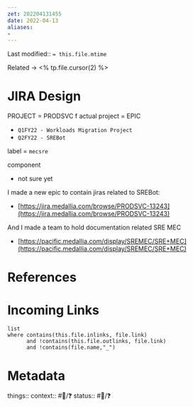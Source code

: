 ```yaml
---
zet: 202204131455
date: 2022-04-13
aliases:
- 
---
```

Last modified:: `= this.file.mtime`

Related → <% tp.file.cursor(2) %>
# JIRA Design


PROJECT = PRODSVC
f
actual project = EPIC
- `Q1FY22 - Workloads Migration Project`
- `Q2FY22 - SREBot`

label = `mecsre`

component
- not sure yet


I made a new epic to contain jiras related to SREBot:  

-   [https://jira.medallia.com/browse/PRODSVC-13243](https://jira.medallia.com/browse/PRODSVC-13243)

And I made a team to hold documentation related SRE MEC  

-   [https://pacific.medallia.com/display/SREMEC/SRE+MEC](https://pacific.medallia.com/display/SREMEC/SRE+MEC)





# References


# Incoming Links
```dataview
list
where contains(this.file.inlinks, file.link) 
      and !contains(this.file.outlinks, file.link)
	  and !contains(file.name,"_")
```
# Metadata

things:: 
context:: #👔/❓
status:: #🌱/❓